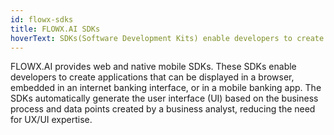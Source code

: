```yaml
---
id: flowx-sdks
title: FLOWX.AI SDKs
hoverText: SDKs(Software Development Kits) enable developers to create applications that can be displayed in a browser, embedded in an internet banking interface, or in a mobile banking app.
---
```


FLOWX.AI provides web and native mobile SDKs. These SDKs enable developers to create applications that can be displayed in a browser, embedded in an internet banking interface, or in a mobile banking app. The SDKs automatically generate the user interface (UI) based on the business process and data points created by a business analyst, reducing the need for UX/UI expertise.